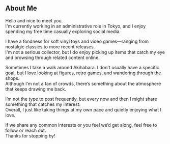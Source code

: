## About Me

Hello and nice to meet you.  
I'm currently working in an administrative role in Tokyo, and I enjoy spending my free time casually exploring social media.

I have a fondness for soft vinyl toys and video games—ranging from nostalgic classics to more recent releases.  
I'm not a serious collector, but I do enjoy picking up items that catch my eye and browsing through related content online.

Sometimes I take a walk around Akihabara. I don't usually have a specific goal, but I love looking at figures, retro games, and wandering through the shops.  
Although I’m not a fan of crowds, there’s something about the atmosphere that keeps drawing me back.

I’m not the type to post frequently, but every now and then I might share something that catches my interest.  
Overall, I just like taking things at my own pace and quietly enjoying what I love.

If we share any common interests or you feel we’d get along, feel free to follow or reach out.  
Thanks for stopping by!
